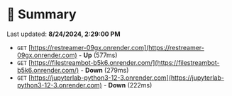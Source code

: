 # 📖 Summary
Last updated: **8/24/2024, 2:29:00 PM**

- `GET` [https://restreamer-09gx.onrender.com](https://restreamer-09gx.onrender.com) - **Up** (577ms)
- `GET` [https://filestreambot-b5k6.onrender.com/](https://filestreambot-b5k6.onrender.com/) - **Down** (279ms)
- `GET` [https://jupyterlab-python3-12-3.onrender.com](https://jupyterlab-python3-12-3.onrender.com) - **Down** (222ms)
